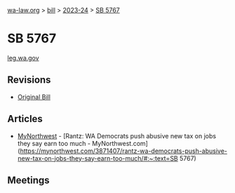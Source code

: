 [wa-law.org](/) > [bill](/bill/) > [2023-24](/bill/2023-24/) > [SB 5767](/bill/2023-24/sb/5767/)

# SB 5767
[leg.wa.gov](https://app.leg.wa.gov/billsummary?BillNumber=5767&Year=2023&Initiative=false)

## Revisions
* [Original Bill](1/)

## Articles
* [MyNorthwest](/org/mynorthwest/) - [Rantz: WA Democrats push abusive new tax on jobs they say earn too much - MyNorthwest.com](https://mynorthwest.com/3871407/rantz-wa-democrats-push-abusive-new-tax-on-jobs-they-say-earn-too-much/#:~:text=SB 5767)

## Meetings